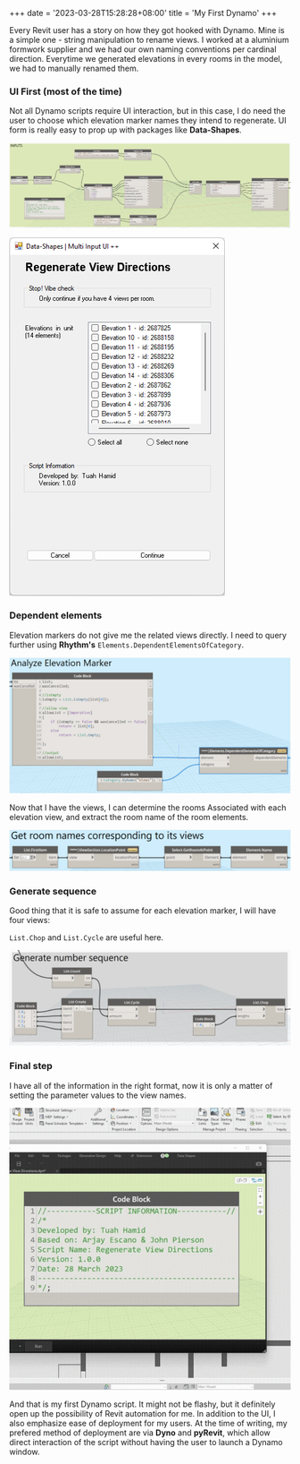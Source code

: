 +++
date = '2023-03-28T15:28:28+08:00'
title = 'My First Dynamo'
+++

Every Revit user has a story on how they got hooked with Dynamo. Mine is a simple one - string manipulation to rename views. I worked at a aluminium formwork supplier and we had our own naming conventions per cardinal direction. Everytime we generated elevations in every rooms in the model, we had to manually renamed them.

### UI First (most of the time)

Not all Dynamo scripts require UI interaction, but in this case, I do need the user to choose which elevation marker names they intend to regenerate. UI form is really easy to prop up with packages like **Data-Shapes**.

![UI inputs](https://raw.githubusercontent.com/tuahhamid/tuahhamid.github.io/refs/heads/main/static/my-first-dynamo/UI-input-node.png)

<p allign="center" width="100%">
    <img src="https://raw.githubusercontent.com/tuahhamid/tuahhamid.github.io/refs/heads/main/static/my-first-dynamo/regenerate-view-directions.png">
</p>

### Dependent elements

Elevation markers do not give me the related views directly. I need to query further using **Rhythm's** `Elements.DependentElementsOfCategory`. 

![Rhythm dependent](https://raw.githubusercontent.com/tuahhamid/tuahhamid.github.io/refs/heads/main/static/my-first-dynamo/analyze-elevation-marker.png)

Now that I have the views, I can determine the rooms Associated with each elevation view, and extract the room name of the room elements.

![Rhythm drooms](https://raw.githubusercontent.com/tuahhamid/tuahhamid.github.io/refs/heads/main/static/my-first-dynamo/room-element-analysis.png)

### Generate sequence
Good thing that it is safe to assume for each elevation marker, I will have four views:

`List.Chop` and `List.Cycle` are useful 
here.

![Cycle](https://raw.githubusercontent.com/tuahhamid/tuahhamid.github.io/refs/heads/main/static/my-first-dynamo/number-sequence.png)

### Final step
I have all of the information in the right format, now it is only a matter of setting the parameter values to the view names.

![GIF](https://raw.githubusercontent.com/tuahhamid/tuahhamid.github.io/refs/heads/main/static/my-first-dynamo/views.gif)

And that is my first Dynamo script. It might not be flashy, but it definitely open up the possibility of Revit automation for me. In addition to the UI, I also emphasize ease of deployment for my users. At the time of writing, my prefered method of deployment are via **Dyno** and **pyRevit**, which allow direct interaction of the script without having the user to launch a Dynamo window.